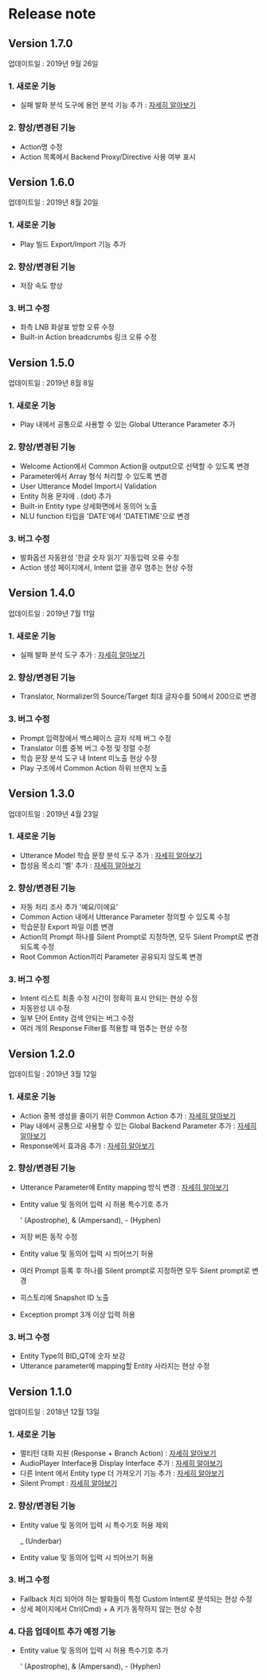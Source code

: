 # Release note

## Version 1.7.0

업데이트일 : 2019년 9월 26일

### 1. 새로운 기능

* 실패 발화 분석 도구에 용언 분석 기능 추가 : [자세히 알아보기](nugu-play/create-plays-with-play-builder/support-tools/log-mining.md)

### 2. 향상/변경된 기능

* Action명 수정
* Action 목록에서 Backend Proxy/Directive 사용 여부 표시

## Version 1.6.0

업데이트일 : 2019년 8월 20일

### 1. 새로운 기능

* Play 빌드 Export/Import 기능 추가

### 2. 향상/변경된 기능

* 저장 속도 향상

### 3. 버그 수정

* 좌측 LNB 화살표 방향 오류 수정
* Built-in Action breadcrumbs 링크 오류 수정

## Version 1.5.0

업데이트일 : 2019년 8월 8일

### 1. 새로운 기능

* Play 내에서 공통으로 사용할 수 있는 Global Utterance Parameter 추가

### 2. 향상/변경된 기능

* Welcome Action에서 Common Action을 output으로 선택할 수 있도록 변경
* Parameter에서 Array 형식 처리할 수 있도록 변경
* User Utterance Model Import시 Validation
* Entity 허용 문자에 . \(dot\) 추가
* Built-in Entity type 상세화면에서 동의어 노출
* NLU function 타입을 'DATE'에서 'DATETIME'으로 변경

### 3. 버그 수정

* 발화옵션 자동완성 '한글 숫자 읽기' 자동입력 오류 수정
* Action 생성 페이지에서, Intent 없을 경우 멈추는 현상 수정 

## Version 1.4.0

업데이트일 : 2019년 7월 11일

### 1. 새로운 기능

* 실패 발화 분석 도구 추가 : [자세히 알아보기](https://github.com/nugudevelopers/document/tree/c48f4d593fd49f4cb9b70cb4bec6906c6ed33ee7/create-plays-with-play-builder/log-mining.md)

### 2. 향상/변경된 기능

* Translator, Normalizer의 Source/Target 최대 글자수를 50에서 200으로 변경

### 3. 버그 수정

* Prompt 입력창에서 백스페이스 글자 삭제 버그 수정 
* Translator 이름 중복 버그 수정 및 정렬 수정
* 학습 문장 분석 도구 내 Intent 미노출 현상 수정
* Play 구조에서 Common Action 하위 브랜치 노출

## Version 1.3.0

업데이트일 : 2019년 4월 23일

### 1. 새로운 기능

* Utterance Model 학습 문장 분석 도구 추가 : [자세히 알아보기](https://github.com/nugudevelopers/document/tree/c48f4d593fd49f4cb9b70cb4bec6906c6ed33ee7/create-plays-with-play-builder/corpus-inspection.md)
* 합성음 목소리 '벨' 추가 : [자세히 알아보기](https://github.com/nugudevelopers/document/tree/c48f4d593fd49f4cb9b70cb4bec6906c6ed33ee7/create-plays-with-play-builder/customize-a-play.md#setting)

### 2. 향상/변경된 기능

* 자동 처리 조사 추가 '예요/이에요'
* Common Action 내에서 Utterance Parameter 정의할 수 있도록 수정
* 학습문장 Export 파일 이름 변경
* Action의 Prompt 하나를 Silent Prompt로 지정하면, 모두 Silent Prompt로 변경되도록 수정
* Root Common Action끼리 Parameter 공유되지 않도록 변경

### 3. 버그 수정

* Intent 리스트 최종 수정 시간이 정확히 표시 안되는 현상 수정 
* 자동완성 UI 수정
* 일부 단어 Entity 검색 안되는 버그 수정
* 여러 개의 Response Filter를 적용할 때 멈추는 현상 수정

## Version 1.2.0

업데이트일 : 2019년 3월 12일

### 1. 새로운 기능

* Action 중복 생성을 줄이기 위한 Common Action 추가 : [자세히 알아보기](https://github.com/nugudevelopers/document/tree/c48f4d593fd49f4cb9b70cb4bec6906c6ed33ee7/create-plays-with-play-builder/use-common-actions.md)
* Play 내에서 공통으로 사용할 수 있는 Global Backend Parameter 추가 : [자세히 알아보기](https://github.com/nugudevelopers/document/tree/c48f4d593fd49f4cb9b70cb4bec6906c6ed33ee7/create-plays-with-play-builder/customize-a-play.md#setting-backend-proxy)
* Response에서 효과음 추가 : [자세히 알아보기](https://github.com/nugudevelopers/document/tree/c48f4d593fd49f4cb9b70cb4bec6906c6ed33ee7/create-plays-with-play-builder/use-prompts.md#skml-tag)

### 2. 향상/변경된 기능

* Utterance Parameter에 Entity mapping 방식 변경 : [자세히 알아보기](https://github.com/nugudevelopers/document/tree/c48f4d593fd49f4cb9b70cb4bec6906c6ed33ee7/create-plays-with-play-builder/multi-entity-mapping.md)
* Entity value 및 동의어 입력 시 허용 특수기호 추가

  ' \(Apostrophe\), & \(Ampersand\), - \(Hyphen\) 

* 저장 버튼 동작 수정
* Entity value 및 동의어 입력 시 띄어쓰기 허용
* 여러 Prompt 등록 후 하나를 Silent prompt로 지정하면 모두 Silent prompt로 변경
* 히스토리에 Snapshot ID 노출
* Exception prompt 3개 이상 입력 허용

### 3. 버그 수정

* Entity Type의 BID\_QT에 숫자 보강
* Utterance parameter에 mapping할 Entity 사라지는 현상 수정

## Version 1.1.0

업데이트일 : 2018년 12월 13일

### 1. 새로운 기능

* 멀티턴 대화 지원 \(Response + Branch Action\) : [자세히 알아보기](https://github.com/nugudevelopers/document/tree/c48f4d593fd49f4cb9b70cb4bec6906c6ed33ee7/create-plays-with-play-builder/response-with-branch-actions.md) 
* AudioPlayer Interface용 Display Interface 추가 : [자세히 알아보기](https://github.com/nugudevelopers/document/tree/c48f4d593fd49f4cb9b70cb4bec6906c6ed33ee7/create-plays-with-play-builder/display-interface.md)
* 다른 Intent 에서 Entity type 더 가져오기 기능 추가 : [자세히 알아보기](https://github.com/nugudevelopers/document/tree/c48f4d593fd49f4cb9b70cb4bec6906c6ed33ee7/create-plays-with-play-builder/response-with-branch-actions.md#multi-turn-branch)
* Silent Prompt : [자세히 알아보기](https://github.com/nugudevelopers/document/tree/c48f4d593fd49f4cb9b70cb4bec6906c6ed33ee7/create-plays-with-play-builder/use-prompts.md#silent-prompt)

### 2. 향상/변경된 기능

* Entity value 및 동의어 입력 시 특수기호 허용 제외 

  \_ \(Underbar\)

* Entity value 및 동의어 입력 시 띄어쓰기 허용

### 3. 버그 수정

* Fallback 처리 되어야 하는 발화들이 특정 Custom Intent로 분석되는 현상 수정
* 상세 페이지에서 Ctrl\(Cmd\) + A 키가 동작하지 않는 현상 수정

### 4. 다음 업데이트 추가 예정 기능

* Entity value 및 동의어 입력 시 허용 특수기호 추가

  ' \(Apostrophe\), & \(Ampersand\), - \(Hyphen\) 

